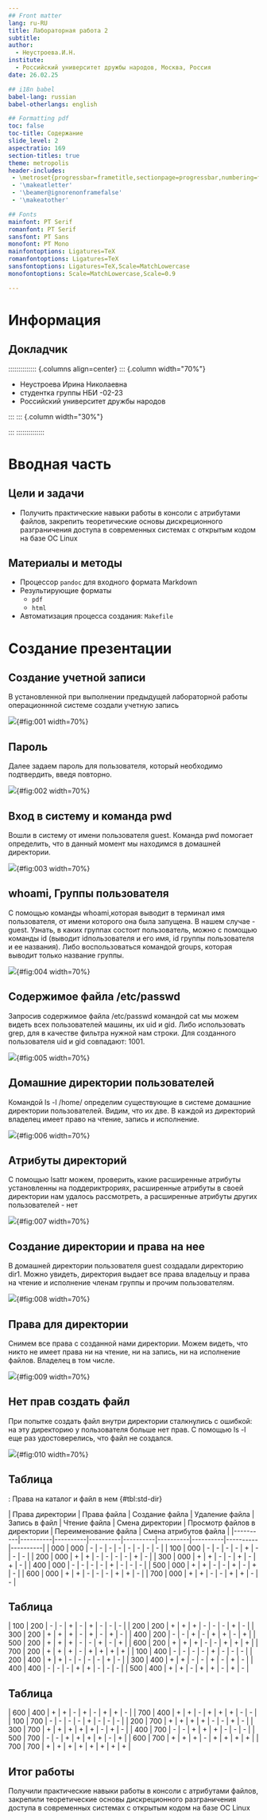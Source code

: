 ```yaml
---
## Front matter
lang: ru-RU
title: Лабораторная работа 2
subtitle: 
author:
  - Неустроева.И.Н.
institute:
  - Российский университет дружбы народов, Москва, Россия
date: 26.02.25

## i18n babel
babel-lang: russian
babel-otherlangs: english

## Formatting pdf
toc: false
toc-title: Содержание
slide_level: 2
aspectratio: 169
section-titles: true
theme: metropolis
header-includes:
 - \metroset{progressbar=frametitle,sectionpage=progressbar,numbering=fraction}
 - '\makeatletter'
 - '\beamer@ignorenonframefalse'
 - '\makeatother'

## Fonts
mainfont: PT Serif
romanfont: PT Serif
sansfont: PT Sans
monofont: PT Mono
mainfontoptions: Ligatures=TeX
romanfontoptions: Ligatures=TeX
sansfontoptions: Ligatures=TeX,Scale=MatchLowercase
monofontoptions: Scale=MatchLowercase,Scale=0.9

---
```


# Информация


## Докладчик
:::::::::::::: {.columns align=center}
::: {.column width="70%"}

  * Неустроева Ирина Николаевна
  * студентка группы НБИ -02-23 
  * Российский университет дружбы народов 

:::
::: {.column width="30%"}


:::
::::::::::::::

# Вводная часть

## Цели и задачи

- Получить практические навыки работы в консоли с атрибутами файлов, закрепить теоретические основы дискреционного разграничения доступа в современных системах с открытым кодом на базе ОС Linux

## Материалы и методы

- Процессор `pandoc` для входного формата Markdown
- Результирующие форматы
	- `pdf`
	- `html`
- Автоматизация процесса создания: `Makefile`


# Создание презентации

## Создание учетной записи

В установленной при выполнении предыдущей лабораторной работы операционнной системе создали учетную запись 

![](image/1.jpg){#fig:001 width=70%}

## Пароль

Далее задаем пароль для пользователя, который необходимо подтвердить, введя повторно.

![](image/2.jpg){#fig:002 width=70%}

## Вход в систему и команда pwd

Вошли в систему от имени пользователя guest. Команда pwd помогает определить, что в данный момент мы находимся в домашней директории.

![](image/3.jpg){#fig:003 width=70%}

## whoami, Группы пользователя

С помощью команды whoami,которая выводит в терминал имя пользователя, от имени которого она была запущена. В нашем случае - guest. Узнать, в каких группах состоит пользователь, можно с помощью команды id (выводит idпользователя и его имя, id группы пользователя и ее названия). Либо воспользоваться командой groups, которая выводит только название группы.

![](image/4.jpg){#fig:004 width=70%}

## Содержимое файла /etc/passwd

Запросив содержимое файла /etc/passwd командой cat мы можем видеть всех пользователей машины, их uid и gid. Либо использовать grep, для в качестве фильтра нужной нам строки. Для созданного пользователя uid и gid совпадают: 1001.

![](image/5.jpg){#fig:005 width=70%}

## Домашние директории пользователей

Командой ls -l /home/ определим существующие в системе домашние директории пользователей. Видим, что их две.
В каждой из директорий владелец имеет право на чтение, запись и исполнение.

![](image/6.jpg){#fig:006 width=70%}

## Атрибуты директорий

С помощью lsattr можем, проверить, какие расширенные атрибуты установленны на поддериктрориях, расширенные атрибуты в своей директории нам удалось рассмотреть, а расширенные атрибуты других пользователей - нет 

![](image/7.jpg){#fig:007 width=70%}

## Создание директории и права на нее

В домашней директории пользователя guest создадали директорию dir1. Можно увидеть, директория выдает все права владельцу и права на чтение и исполнение членам группы и прочим пользователям.

![](image/8.jpg){#fig:008 width=70%}

## Права для директории

Снимем все права с созданной нами директории. Можем видеть, что никто не имеет права ни на чтение, ни на запись, ни на исполнение файлов. Владелец в том числе.

![](image/9.jpg){#fig:009 width=70%}

## Нет прав создать файл

При попытке создать файл внутри директории сталкнулись с ошибкой: на эту директорию у пользователя больше нет прав. С помощью ls -l еще раз удостоверелись, что файл не создался. 

![](image/10.jpg){#fig:010 width=70%}

## Таблица

: Права на каталог и файл в нем {#tbl:std-dir}

| Права директории | Права файла | Создание файла | Удаление файла | Запись в файл | Чтение файла | Смена директории | Просмотр файлов в директории | Переименование файла | Смена атрибутов файла |
|----------|----------|----------|----------|----------|----------|----------|----------|----------|
| 000    | 000  | -   | -    | -   | -   | -    | -   | -   | -   |
| 100    | 000  | -   | -    | -   | -   | +    | -   | -   | -   |
| 200    | 000  | +   | +    | -   | -   | -    | -   | +   | -   |
| 300    | 000  | +   | +    | -   | -   | +    | -   | +   | -   |
| 400    | 000  | -   | -    | -   | -   | +    | -   | -   | -   |
| 500    | 000  | +   | +    | -   | -   | +    | -   | +   | -   |
| 600    | 000  | +   | +    | -   | -   | -    | +   | +   | -   |
| 700    | 000  | +   | +    | -   | -   | +    | +   | -   | -   |

## Таблица

| 100    | 200  | -   | -    | +   | -   | +    | -   | -   | -   |
| 200    | 200  | +   | +    | +   | -   | -    | -   | +   | -   |
| 300    | 200  | +   | +    | +   | -   | +    | -   | +   | -   |
| 400    | 200  | -   | -    | +   | -   | +    | +   | -   | +   |
| 500    | 200  | +   | +    | +   | -   | -    | +   | -   | +   |
| 600    | 200  | +   | +    | +   | -   | -    | +   | +   | +   |
| 700    | 200  | +   | +    | +   | -   | +    | +   | +   | +   |
| 100    | 400  | -   | -    | -   | -   | +    | -   | -   | -   |
| 200    | 400  | +   | +    | -   | -   | -    | -   | +   | -   |
| 300    | 400  | +   | +    | -   | -   | +    | -   | +   | -   |
| 400    | 400  | -   | -    | -   | +   | +    | -   | -   | -   |
| 500    | 400  | +   | +    | -   | +   | +    | -   | +   | -   |

## Таблица

| 600    | 400  | +   | +    | -   | +   | -    | +   | +   | -   |
| 700    | 400  | +   | +    | -   | +   | +    | +   | -   | -   |
| 100    | 700  | -   | -    | -   | -   | +    | -   | -   | -   |
| 200    | 700  | +   | +    | +   | +   | -    | -   | +   | -   |
| 300    | 700  | +   | +    | +   | +   | +    | -   | +   | -   |
| 400    | 700  | -   | -    | +   | +   | +    | -   | -   | -   |
| 500    | 700  | -   | -    | +   | +   | +    | +   | -   | +   |
| 600    | 700  | +   | +    | +   | -   | +    | +   | +   | +   |
| 700    | 700  | +   | +    | +   | +   | +    | +   | +   | +   |


## Итог работы

Получили практические навыки работы в консоли с атрибутами файлов, закрепили теоретические основы дискреционного разграничения доступа в современных системах с открытым кодом на базе ОС Linux

